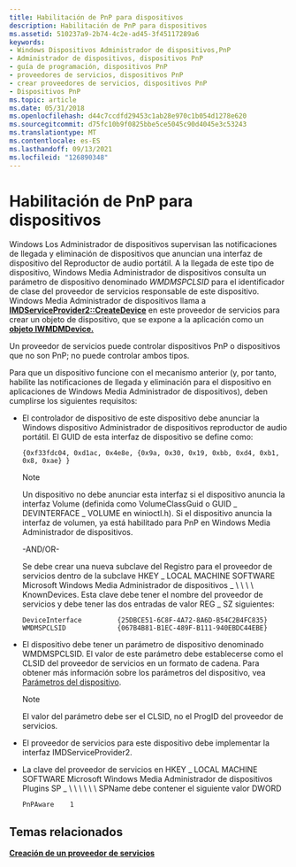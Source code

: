 ```yaml
---
title: Habilitación de PnP para dispositivos
description: Habilitación de PnP para dispositivos
ms.assetid: 510237a9-2b74-4c2e-ad45-3f45117289a6
keywords:
- Windows Dispositivos Administrador de dispositivos,PnP
- Administrador de dispositivos, dispositivos PnP
- guía de programación, dispositivos PnP
- proveedores de servicios, dispositivos PnP
- crear proveedores de servicios, dispositivos PnP
- Dispositivos PnP
ms.topic: article
ms.date: 05/31/2018
ms.openlocfilehash: d44c7ccdfd29453c1ab28e970c1b054d1278e620
ms.sourcegitcommit: d75fc10b9f0825bbe5ce5045c90d4045e3c53243
ms.translationtype: MT
ms.contentlocale: es-ES
ms.lasthandoff: 09/13/2021
ms.locfileid: "126890348"
---
```

# <a name="enabling-pnp-for-devices"></a>Habilitación de PnP para dispositivos

Windows Los Administrador de dispositivos supervisan las notificaciones de llegada y eliminación de dispositivos que anuncian una interfaz de dispositivo del Reproductor de audio portátil. A la llegada de este tipo de dispositivo, Windows Media Administrador de dispositivos consulta un parámetro de dispositivo denominado *WMDMSPCLSID* para el identificador de clase del proveedor de servicios responsable de este dispositivo. Windows Media Administrador de dispositivos llama a [**IMDServiceProvider2::CreateDevice**](/windows/desktop/api/mswmdm/nf-mswmdm-imdserviceprovider2-createdevice) en este proveedor de servicios para crear un objeto de dispositivo, que se expone a la aplicación como un [**objeto IWMDMDevice.**](/windows/desktop/api/mswmdm/nn-mswmdm-iwmdmdevice)

Un proveedor de servicios puede controlar dispositivos PnP o dispositivos que no son PnP; no puede controlar ambos tipos.

Para que un dispositivo funcione con el mecanismo anterior (y, por tanto, habilite las notificaciones de llegada y eliminación para el dispositivo en aplicaciones de Windows Media Administrador de dispositivos), deben cumplirse los siguientes requisitos:

-   El controlador de dispositivo de este dispositivo debe anunciar la Windows dispositivo Administrador de dispositivos reproductor de audio portátil. El GUID de esta interfaz de dispositivo se define como:

    ```
    {0xf33fdc04, 0xd1ac, 0x4e8e, {0x9a, 0x30, 0x19, 0xbb, 0xd4, 0xb1, 0x8, 0xae} }
    ```

    

    > [!Note]  
    > Un dispositivo no debe anunciar esta interfaz si el dispositivo anuncia la interfaz Volume (definida como VolumeClassGuid o GUID \_ DEVINTERFACE \_ VOLUME en winioctl.h). Si el dispositivo anuncia la interfaz de volumen, ya está habilitado para PnP en Windows Media Administrador de dispositivos.

     

    -AND/OR-

    Se debe crear una nueva subclave del Registro para el proveedor de servicios dentro de la subclave HKEY \_ LOCAL MACHINE SOFTWARE Microsoft Windows Media Administrador de dispositivos \_ \\ \\ \\ \\ KnownDevices. Esta clave debe tener el nombre del proveedor de servicios y debe tener las dos entradas de valor REG \_ SZ siguientes:

    ```
    DeviceInterface         {25DBCE51-6C8F-4A72-8A6D-B54C2B4FC835}
    WMDMSPCLSID             {067B4B81-B1EC-489F-B111-940EBDC44EBE}
    ```

    

-   El dispositivo debe tener un parámetro de dispositivo denominado WMDMSPCLSID. El valor de este parámetro debe establecerse como el CLSID del proveedor de servicios en un formato de cadena. Para obtener más información sobre los parámetros del dispositivo, vea [Parámetros del dispositivo](device-parameters.md).

    > [!Note]  
    > El valor del parámetro debe ser el CLSID, no el ProgID del proveedor de servicios.

     

-   El proveedor de servicios para este dispositivo debe implementar la interfaz IMDServiceProvider2.
-   La clave del proveedor de servicios en HKEY \_ LOCAL MACHINE SOFTWARE Microsoft Windows Media Administrador de dispositivos Plugins SP \_ \\ \\ \\ \\ \\ \\ SPName debe contener el siguiente valor DWORD
    ```
    PnPAware    1
    ```

    

## <a name="related-topics"></a>Temas relacionados

<dl> <dt>

[**Creación de un proveedor de servicios**](creating-a-service-provider.md)
</dt> </dl>

 

 




